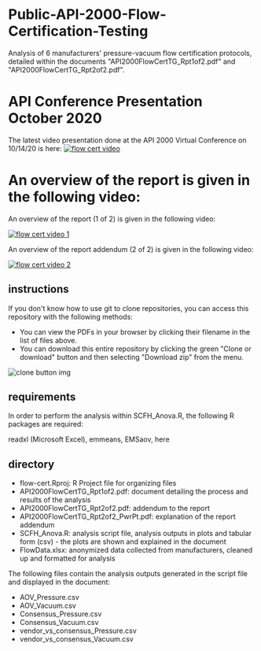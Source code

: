 # Public-API-2000-Flow-Certification-Testing

Analysis of 6 manufacturers' pressure-vacuum flow certification protocols, detailed within the documents "API2000FlowCertTG_Rpt1of2.pdf" and "API2000FlowCertTG_Rpt2of2.pdf".

API Conference Presentation October 2020
=======
The latest video presentation done at the API 2000 Virtual Conference on 10/14/20 is here:
[![flow cert video](http://img.youtube.com/vi/f_E4dEviUrU/0.jpg)](https://www.youtube.com/watch?v=f_E4dEviUrU)



An overview of the report is given in the following video:
=======
An overview of the report (1 of 2) is given in the following video:


[![flow cert video 1](http://img.youtube.com/vi/qMuXS676pfA/0.jpg)](http://www.youtube.com/watch?v=qMuXS676pfA)

An overview of the report addendum (2 of 2) is given in the following video:

[![flow cert video 2](http://img.youtube.com/vi/81tRPgeHrpA/0.jpg)](https://www.youtube.com/watch?v=81tRPgeHrpA)

## instructions

If you don't know how to use git to clone repositories, you can access this repository with the following methods:

* You can view the PDFs in your browser by clicking their filename in the list of files above.
* You can download this entire repository by clicking the green "Clone or download" button and then selecting "Download zip" from the menu.

![clone button img](https://onedebos.files.wordpress.com/2019/07/images6088675361067318569.jpeg)

## requirements

In order to perform the analysis within SCFH_Anova.R, the following R packages are required:

readxl (Microsoft Excel), emmeans, EMSaov, here

## directory

* flow-cert.Rproj: R Project file for organizing files
* API2000FlowCertTG_Rpt1of2.pdf: document detailing the process and results of the analysis
* API2000FlowCertTG_Rpt2of2.pdf: addendum to the report
* API2000FlowCertTG_Rpt2of2_PwrPt.pdf: explanation of the report addendum
* SCFH_Anova.R: analysis script file, analysis outputs in plots and tabular form (csv) - the plots are shown and explained in the document
* FlowData.xlsx: anonymized data collected from manufacturers, cleaned up and formatted for analysis

The following files contain the analysis outputs generated in the script file and displayed in the document:

* AOV_Pressure.csv
* AOV_Vacuum.csv
* Consensus_Pressure.csv
* Consensus_Vacuum.csv
* vendor_vs_consensus_Pressure.csv
* vendor_vs_consensus_Vacuum.csv
